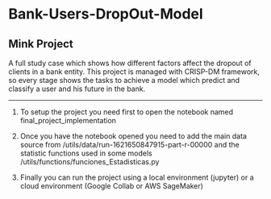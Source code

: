 # Bank-Users-DropOut-Model
## Mink Project

A full study case which shows how different factors affect the dropout of clients in a bank entity. This project is managed with CRISP-DM framework, so every stage shows the tasks to achieve a model which predict and classify a user and his future in the bank.

---

1. To setup the project you need first to open the notebook named final_project_implementation

2. Once you have the notebook opened you need to add the main data source from /utils/data/run-1621650847915-part-r-00000 and the statistic functions used in some models /utils/functions/funciones_Estadisticas.py

3. Finally you can run the project using a local environment (jupyter) or a cloud environment (Google Collab or AWS SageMaker)

